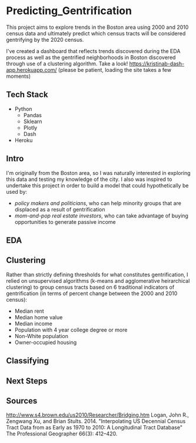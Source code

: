 # Predicting_Gentrification

This project aims to explore trends in the Boston area using 2000 and 2010 census data and ultimately predict which census tracts will be considered gentrifying by the 2020 census.

I've created a dashboard that reflects trends discovered during the EDA process as well as the gentrified neighborhoods in Boston discovered through use of a clustering algorithm. Take a look! https://kristinab-dash-app.herokuapp.com/ (please be patient, loading the site takes a few moments)

## Tech Stack
- Python
  - Pandas
  - Sklearn
  - Plotly
  - Dash
- Heroku

## Intro

I'm originally from the Boston area, so I was naturally interested in exploring this data and testing my knowledge of the city. I also was inspired to undertake this project in order to build a model that could hypothetically be used by:
- *policy makers and politicians*, who can help minority groups that are displaced as a result of gentrification
- *mom-and-pop real estate investors*, who can take advantage of buying opportunities to generate passive income

## EDA


## Clustering

Rather than strictly defining thresholds for what constitutes gentrification, I relied on unsupervised algorithms (k-means and agglomerative heirarchical clustering) to group census tracts based on 6 traditional indicators of gentrification (in terms of percent change between the 2000 and 2010 census):
- Median rent
- Median home value
- Median income
- Population with 4 year college degree or more
- Non-White population
- Owner-occupied housing

## Classifying



## Next Steps



## Sources
http://www.s4.brown.edu/us2010/Researcher/Bridging.htm
Logan, John R., Zengwang Xu, and Brian Stults. 2014. "Interpolating US Decennial Census Tract Data from as Early as 1970 to 2010: A Longitudinal Tract Database" The Professional Geographer 66(3): 412–420.
